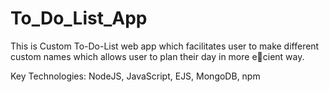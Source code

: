 # To_Do_List_App

This is Custom To-Do-List web app which facilitates user to make different custom names which allows user to plan their day in more ecient way.

Key Technologies: NodeJS, JavaScript, EJS, MongoDB, npm
